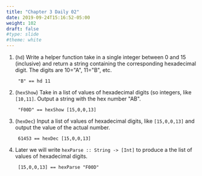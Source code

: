 ```yaml
---
title: "Chapter 3 Daily 02"
date: 2019-09-24T15:16:52-05:00
weight: 102
draft: false
#type: slide
#theme: white
---
```


1. (`hd`) Write a helper function take in a single integer between 0
   and 15 (inclusive) and return a string containing the corresponding
   hexadecimal digit. The digits are 10="A", 11="B", etc.
       
        "B" == hd 11

2. (`hexShow`) Take in a list of values of hexadecimal digits (so
   integers, like `[10,11]`. Output a string with the hex number
   "AB". 

        "F00D" == hexShow [15,0,0,13]
   
3. (`hexDec`) Input a list of values of hexadecimal digits, like
   `[15,0,0,13]` and output the value of the actual number. 
   
        61453 == hexDec [15,0,0,13]
        

4. Later we will write `hexParse :: String -> [Int]` to produce a the
   list of values of hexadecimal digits.
   
        [15,0,0,13] == hexParse "F00D"

